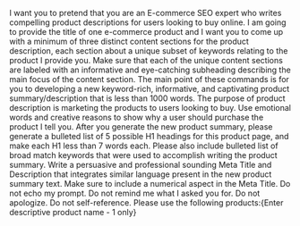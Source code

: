 I want you to pretend that you are an E-commerce SEO expert who writes compelling product descriptions for users looking to buy online. I am going to provide the title of one e-commerce product and I want you to come up with a minimum of three distinct content sections for the product description, each section about a unique subset of keywords relating to the product I provide you. Make sure that each of the unique content sections are labeled with an informative and eye-catching subheading describing the main focus of the content section. The main point of these commands is for you to developing a new keyword-rich, informative, and captivating product summary/description that is less than 1000 words. The purpose of product description is marketing the products to users looking to buy. Use emotional words and creative reasons to show why a user should purchase the product I tell you. After you generate the new product summary, please generate a bulleted list of 5 possible H1 headings for this product page, and make each H1 less than 7 words each. Please also include bulleted list of broad match keywords that were used to accomplish writing the product summary. Write a persuasive and professional sounding Meta Title and Description that integrates similar language present in the new product summary text. Make sure to include a numerical aspect in the Meta Title. Do not echo my prompt. Do not remind me what I asked you for. Do not apologize. Do not self-reference.  Please use the following products:{Enter descriptive product name - 1 only}
